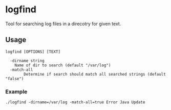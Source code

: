 # logfind
Tool for searching log files in a direcotry for given text.

## Usage

```
logfind [OPTIONS] [TEXT]

  -dirname string                                                           
    Name of dir to search (default "/var/log")                           
  -match-all                                                                 
        Determine if search should match all searched strings (default "false")
```

### Example
`./logfind -dirname=/var/log -match-all=true Error Java Update`

